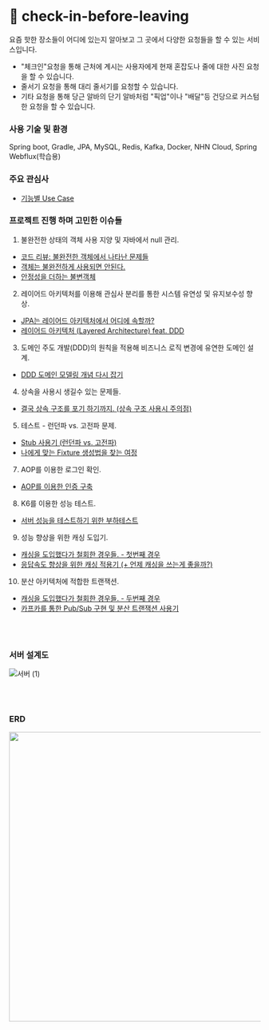 # 🎉 check-in-before-leaving
요즘 핫한 장소들이 어디에 있는지 알아보고 그 곳에서 다양한 요청들을 할 수 있는 서비스입니다. 
  - "체크인"요청을 통해 근처에 계시는 사용자에게 현재 혼잡도나 줄에 대한 사진 요청을 할 수 있습니다.
  - 줄서기 요청을 통해 대리 줄서기를 요청할 수 있습니다. 
  - 기타 요청을 통해 당근 알바의 단기 알바처럼 "픽업"이나 "배달"등 건당으로 커스텀한 요청을 할 수 있습니다. 
### 사용 기술 및 환경
Spring boot, Gradle, JPA, MySQL, Redis, Kafka, Docker, NHN Cloud, Spring Webflux(학습용)

### 주요 관심사

- [기능별 Use Case](https://github.com/f-lab-edu/check-in-before-leaving/wiki/%08Use-Case)

### 프로젝트 진행 하며 고민한 이슈들
1. 불완전한 상태의 객체 사용 지양 및 자바에서 null 관리.
- [코드 리뷰: 불완전한 객체에서 나타난 문제들](https://computingsteps.tistory.com/45)
- [객체는 불완전하게 사용되면 안된다.](https://computingsteps.tistory.com/41)
- [안정성을 더하는 불변객체](https://computingsteps.tistory.com/42) 
2. 레이어드 아키텍처를 이용해 관심사 분리를 통한 시스템 유연성 및 유지보수성 향상.
 - [JPA는 레이어드 아키텍처에서 어디에 속할까?](https://computingsteps.tistory.com/50)
 - [레이어드 아키텍처 (Layered Architecture) feat. DDD](https://computingsteps.tistory.com/47)
3. 도메인 주도 개발(DDD)의 원칙을 적용해 비즈니스 로직 변경에 유연한 도메인 설계. 
- [DDD 도메인 모델링 개념 다시 잡기](https://computingsteps.tistory.com/57)
4. 상속을 사용시 생길수 있는 문제들.
- [결국 상속 구조를 포기 하기까지. (상속 구조 사용시 주의점)](https://computingsteps.tistory.com/53)
5. 테스트 - 런던파 vs. 고전파 문제.
- [Stub 사용기 (런던파 vs. 고전파)](https://computingsteps.tistory.com/52)
- [나에게 맞는 Fixture 생성법을 찾는 여정](https://computingsteps.tistory.com/51)
7. AOP를 이용한 로그인 확인.   
- [AOP를 이용한 인증 구축]()
8. K6를 이용한 성능 테스트.
- [서버 성능을 테스트하기 위한 부하테스트](https://computingsteps.tistory.com/58)
9. 성능 향상을 위한 캐싱 도입기.
- [캐싱을 도입했다가 철회한 경우들. - 첫번째 경우](https://computingsteps.tistory.com/44)
- [응답속도 향상을 위한 캐싱 적용기 (+ 언제 캐싱을 쓰는게 좋을까?)](https://computingsteps.tistory.com/56)
10. 분산 아키텍처에 적합한 트랜잭션.
- [캐싱을 도입했다가 철회한 경우들. - 두번째 경우](https://computingsteps.tistory.com/44)
- [카프카를 통한 Pub/Sub 구현 및 분산 트랜잭션 사용기](https://computingsteps.tistory.com/59)

  
<br><br>
### 서버 설계도

![서버 (1)](https://github.com/user-attachments/assets/150ceecb-6f60-450a-a11a-76db23a6af4c)

<br><br>
### ERD
<p align="center">
<img src="https://github.com/user-attachments/assets/dd58736e-24a7-4c3c-b4f6-f28b48c2c8b2" width="550" height="580"/>
</p>



